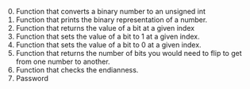 0. Function that converts a binary number to an unsigned int
1. Function that prints the binary representation of a number.
2. Function that returns the value of a bit at a given index
3. Function that sets the value of a bit to 1 at a given index.
4. Function that sets the value of a bit to 0 at a given index.
5. Function that returns the number of bits you would need to flip to get from one number to another.
6. Function that checks the endianness.
7. Password

